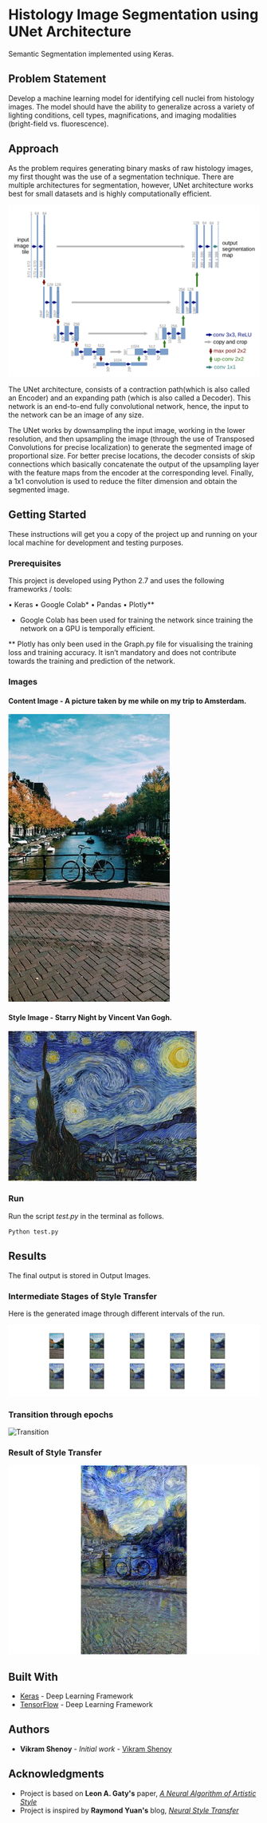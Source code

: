 # Histology Image Segmentation using UNet Architecture

Semantic Segmentation implemented using Keras.

## Problem Statement

Develop a machine learning model for identifying cell nuclei from histology images. The model should have the ability to generalize across a variety of lighting conditions, cell types, magnifications, and imaging modalities (bright-field vs. fluorescence).

## Approach

As the problem requires generating binary masks of raw histology images, my first thought was the use of a segmentation technique. There are multiple architectures for segmentation, however, UNet architecture works best for small datasets and is highly computationally efficient.


![Unet](https://github.com/VikramShenoy97/Histology-Image-Segmentation-using-UNet/blob/master/unet_architecture.png)


The UNet architecture, consists of a contraction path(which is also called an Encoder) and an expanding path (which is also called a Decoder). This network is an end-to-end fully convolutional network, hence, the input to the network can be an image of any size.


The UNet works by downsampling the input image, working in the lower resolution, and then upsampling the image (through the use of Transposed Convolutions for precise localization) to generate the segmented image of proportional size. For better precise locations, the decoder consists of skip connections which basically concatenate the output of the upsampling layer with the feature maps from the encoder at the corresponding level. Finally, a 1x1 convolution is used to reduce the filter dimension and obtain the segmented image.


## Getting Started

These instructions will get you a copy of the project up and running on your local machine for development and testing purposes.

### Prerequisites

This project is developed using Python 2.7 and uses the following frameworks / tools:

• Keras
• Google Colab*
• Pandas
• Plotly**

* Google Colab has been used for training the network since training the network on a GPU
is temporally efficient.

** Plotly has only been used in the Graph.py file for visualising the training loss and training accuracy. It isn’t mandatory and does not contribute towards the training and prediction of the network.

### Images

#### Content Image - A picture taken by me while on my trip to Amsterdam.

![Content_Image](https://github.com/VikramShenoy97/Neural-Style-Transfer/blob/master/Input_Images/Amsterdam.jpg)

#### Style Image - Starry Night by Vincent Van Gogh.

![Style_Image](https://github.com/VikramShenoy97/Neural-Style-Transfer/blob/master/Input_Images/Starry_Night.jpg)


### Run

Run the script *test.py* in the terminal as follows.

```
Python test.py
```

## Results
The final output is stored in Output Images.

### Intermediate Stages of Style Transfer

Here is the generated image through different intervals of the run.

![Intermediate_Image](https://github.com/VikramShenoy97/Neural-Style-Transfer/blob/master/Output_Images/Intermediate_Images.jpg)

### Transition through epochs

![Transition](https://github.com/VikramShenoy97/Neural-Style-Transfer/blob/master/Transition/nst.gif)

### Result of Style Transfer

![Final_Image](https://github.com/VikramShenoy97/Neural-Style-Transfer/blob/master/Output_Images/Style_Transfer.jpg)


## Built With

* [Keras](https://keras.io) - Deep Learning Framework
* [TensorFlow](https://www.tensorflow.org) - Deep Learning Framework

## Authors

* **Vikram Shenoy** - *Initial work* - [Vikram Shenoy](https://github.com/VikramShenoy97)

## Acknowledgments

* Project is based on **Leon A. Gaty's** paper, [*A Neural Algorithm of Artistic Style*](https://arxiv.org/abs/1508.06576)
* Project is inspired by **Raymond Yuan's** blog, [*Neural Style Transfer*](https://medium.com/tensorflow/neural-style-transfer-creating-art-with-deep-learning-using-tf-keras-and-eager-execution-7d541ac31398)
